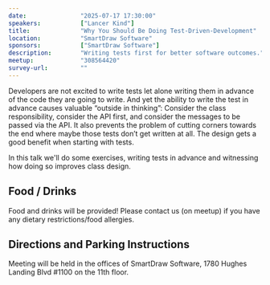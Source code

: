 ```yaml
---
date:               "2025-07-17 17:30:00"
speakers:           ["Lancer Kind"]
title:              "Why You Should Be Doing Test-Driven-Development"
location:           "SmartDraw Software"
sponsors:           ["SmartDraw Software"]
description:        "Writing tests first for better software outcomes."
meetup:             "308564420"
survey-url:         ""
---
```


Developers are not excited to write tests let alone writing them in advance of the code they are going to write. And yet the ability to write the test in advance causes valuable “outside in thinking”:  Consider the class responsibility, consider the API first, and consider the messages to be passed via the API. It also prevents the problem of cutting corners towards the end where maybe those tests don’t get written at all. The design gets a good benefit when starting with tests.

In this talk we'll do some exercises, writing tests in advance and witnessing how doing so improves class design.

## Food / Drinks
Food and drinks will be provided! Please contact us (on meetup) if you have any dietary restrictions/food allergies.

## Directions and Parking Instructions

Meeting will be held in the offices of SmartDraw Software, 1780 Hughes Landing Blvd #1100 on the 11th floor.
